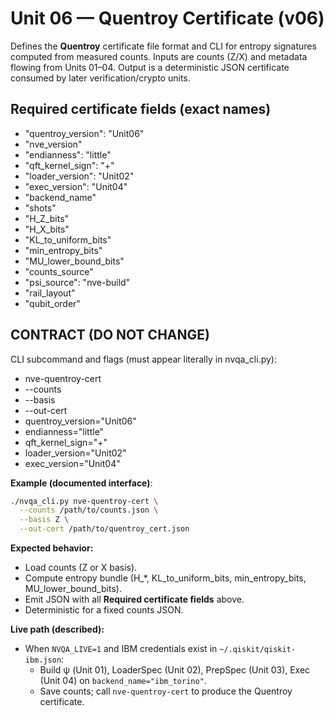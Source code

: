 # Unit 06 — Quentroy Certificate (v06)

Defines the **Quentroy** certificate file format and CLI for entropy signatures computed from measured counts. Inputs are counts (Z/X) and metadata flowing from Units 01–04. Output is a deterministic JSON certificate consumed by later verification/crypto units.

## Required certificate fields (exact names)
- "quentroy_version": "Unit06"
- "nve_version"
- "endianness": "little"
- "qft_kernel_sign": "+"
- "loader_version": "Unit02"
- "exec_version": "Unit04"
- "backend_name"
- "shots"
- "H_Z_bits"
- "H_X_bits"
- "KL_to_uniform_bits"
- "min_entropy_bits"
- "MU_lower_bound_bits"
- "counts_source"
- "psi_source": "nve-build"
- "rail_layout"
- "qubit_order"

## CONTRACT (DO NOT CHANGE)
CLI subcommand and flags (must appear literally in nvqa_cli.py):
- nve-quentroy-cert
- --counts
- --basis
- --out-cert
- quentroy_version="Unit06"
- endianness="little"
- qft_kernel_sign="+"
- loader_version="Unit02"
- exec_version="Unit04"

**Example (documented interface)**:
```bash
./nvqa_cli.py nve-quentroy-cert \
  --counts /path/to/counts.json \
  --basis Z \
  --out-cert /path/to/quentroy_cert.json
```

**Expected behavior:**
- Load counts (Z or X basis).
- Compute entropy bundle (H_*, KL_to_uniform_bits, min_entropy_bits, MU_lower_bound_bits).
- Emit JSON with all **Required certificate fields** above.
- Deterministic for a fixed counts JSON.

**Live path (described):**
- When `NVQA_LIVE=1` and IBM credentials exist in `~/.qiskit/qiskit-ibm.json`:
  - Build ψ (Unit 01), LoaderSpec (Unit 02), PrepSpec (Unit 03), Exec (Unit 04) on `backend_name="ibm_torino"`.
  - Save counts; call `nve-quentroy-cert` to produce the Quentroy certificate.

